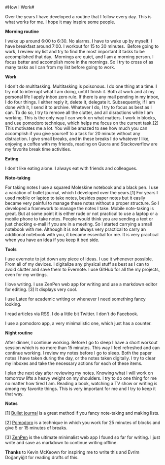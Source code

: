 #How I Work#

Over the years I have developed a routine that I follow every day. This is what works for me. I hope it may inspire some people.

**Morning routine**

I wake up around 6:00 to 6:30. No alarms. I have to wake up by myself. I have breakfast around 7:00. I workout for 15 to 30 minutes.&nbsp;
Before going to work, I review my list and try to find the most important 3 tasks to be accomplished that day.&nbsp;
Mornings are quiet, and I am a morning person. I focus better and accomplish more in the mornings. So I try to cross of as many tasks as I can from my list before going to work.

**Work**

I don't do multitasking. Multitasking is poisonous. I do one thing at a time. I try not to interrupt what I am doing, until I finish it.
Both at work and at my personal life I apply inbox zero rule. If there is any mail pending in my inbox, I do four things. I either reply it, delete it, delegate it. Subsequently, if I am done with it, I send it to archive.
Whatever I do, I try to focus as best as I can. To do so, I try to remove all the clutter, and all disractions while I am working. This is the only way I can work on what matters.
I work in blocks, and use pomodoro technique, which helps me focus on the current task.[2] This motivates me a lot. You will be amazed to see how much you can accomplish if you give yourself to a task for 20 minute without any distraction.
I give small breaks, and in these breaks I do whatever I like, enjoying a coffee with my friends, reading on Quora and Stackoverflow are my favorite break time activities.

**Eating**

I don't like eating alone. I always eat with friends and colleagues.

**Note-taking**

For taking notes I use a squared Moleskine notebook and a black pen. I use a variation of bullet journal, which I developed over the years.[1] For years I used mobile or laptop to take notes, besides paper notes but it easily became very painful to manage these notes without a proper structure. So I developed a framework to manage the notes I take. Mobile note-taking is great. But at some point it is either rude or not practical to use a laptop or a mobile phone to take notes. People would think you are sending a text or just checking e-mail if you are in a meeting. So I started carrying a small notebook with me. Although it is not always very practical to carry an additional notebook with you, it became essential for me. It is very practical when you have an idea if you keep it bed side.

**Tools**

I use evernote to jot down any piece of ideas. I use it whenever possible. From all of my devices. I digitalize any physical stuff as best as I can to avoid clutter and save them to Evernote.
I use GitHub for all the my projects, even for my writings.

I love writing. I use ZenPen web app for writing and use a markdown editor for editing. [3] It displays very cool.

I use Latex for academic writing or whenever I need something fancy looking.

I read articles via RSS. I do a little bit Twitter. I don't do Facebook.

I use a pomodoro app, a very minimalistic one, which just has a counter.

**Night routine**

After dinner, I continue working. Before I go to sleep I have a short workout session which is no more than 15 minutes. This way I feel refreshed and can continue working.
I review my notes before I go to sleep. Both the paper notes I have taken&nbsp;during the day, or the notes taken digitally. I try to clear my inboxes and take the necessary actions for each of these items.

I plan the next day after reviewing my notes. Knowing what I will work on tomorrow lifts a heavy weight on my shoulders.
I try to do one thing for me no matter how tired I am. Reading a book, watching a TV show or writing is among my favorite things. This is very important for me and I try to keep it that way. &nbsp;

**Notes**

[1] [Bullet journal](http://www.bulletjournal.com/) is a great method if you fancy note-taking and making lists.

[2] [Pomodoro](http://pomodorotechnique.com/) is a technique in which you work for 25 minutes of blocks and give 5 or 15 minutes of breaks.

[3] [ZenPen](http://www.zenpen.io/) is the ultimate minimalist web app I found so far for writing. I just write and save as markdown to continue writing offline.

**Thanks** to Kevin McKeown for inspiring me to write this and Evrim Doğanyiğit for reading drafts of this.
